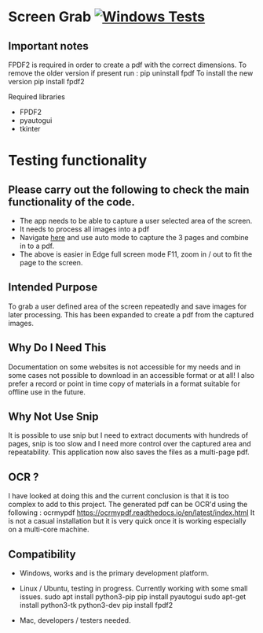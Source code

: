 # Screen Grab [![Windows Tests](https://github.com/ArielMAJ/screengrab/actions/workflows/windows-tests.yml/badge.svg)](https://github.com/ArielMAJ/screengrab/actions/workflows/windows-tests.yml)

## Important notes
FPDF2 is required in order to create a pdf with the correct dimensions.
To remove the older version if present run : pip uninstall fpdf
To install the new version pip install fpdf2

Required libraries
* FPDF2
* pyautogui
* tkinter

# Testing functionality
## Please carry out the following to check the main functionality of the code.
* The app needs to be able to capture a user selected area of the screen.
* It needs to process all images into a pdf
* Navigate [here](https://app.box.com/s/xtt0vzw90ocmhajgtp2sxo387kqy5ibn) and use auto mode to capture the 3 pages and combine in to a pdf.
* The above is easier in Edge full screen mode F11, zoom in / out to fit the page to the screen.


## Intended Purpose
To grab a user defined area of the screen repeatedly and save images for later processing.
This has been expanded to create a pdf from the captured images.

## Why Do I Need This
Documentation on some websites is not accessible for my needs and in some cases not possible to download in an accessible format or at all!
I also prefer a record or point in time copy of materials in a format suitable for offline use in the future.

## Why Not Use Snip
It is possible to use snip but I need to extract documents with hundreds of pages, snip is too slow and I need more control over the captured area and repeatability.
This application now also saves the files as a multi-page pdf.

## OCR ?
I have looked at doing this and the current conclusion is that it is too complex to add to this project.
The generated pdf can be OCR'd using the following :
ocrmypdf https://ocrmypdf.readthedocs.io/en/latest/index.html
It is not a casual installation but it is very quick once it is working especially on a multi-core machine.

## Compatibility
* Windows, works and is the primary development platform.
* Linux / Ubuntu, testing in progress. Currently working with some small issues.
 sudo apt install python3-pip
 pip install pyautogui
 sudo apt-get install python3-tk python3-dev
 pip install fpdf2

* Mac, developers / testers needed.
